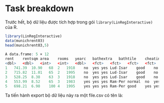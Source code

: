 # Task breakdown
Trước hết, bộ dữ liệu được tích hợp trong gói `library(LinRegInteractive)` của R. 
```r
library(LinRegInteractive)
data(munichrent03)
head(munichrent03,5)
     
A data.frame: 5 × 12
rent	rentsqm	area	rooms	yearc	bathextra	bathtile	cheating	district	location	upkitchen	wwater
<dbl>	<dbl>	<int>	<int>	<dbl>	<fct>	<fct>	<fct>	<fct>	<ord>	<fct>	<fct>
1	741.39	10.90	68	2	1918	no	yes	yes	Lud-Isar	good	no	yes
2	715.82	11.01	65	2	1995	no	yes	yes	Lud-Isar	good	no	yes
3	528.25	8.38	63	3	1918	no	yes	yes	Lud-Isar	good	no	yes
4	553.99	8.52	65	3	1983	yes	yes	yes	Ram-Per	normal	no	yes
5	698.21	6.98	100	4	1995	yes	yes	yes	Ram-Per	good	yes	yes

```
Ta tiến hành export bộ dữ liệu này ra một file.csv có tên là: 
